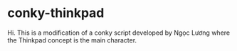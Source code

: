 # conky-thinkpad
Hi. This is a modification of a conky script developed by Ngọc Lương where the Thinkpad concept is the main character.
